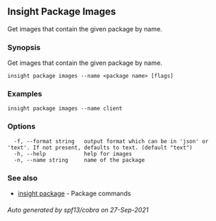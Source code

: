 ## Insight Package Images

Get images that contain the given package by name.

### Synopsis

Get images that contain the given package by name.

```
insight package images --name <package name> [flags]
```

### Examples

```
insight package images --name client
```

### Options

```
  -f, --format string   output format which can be in 'json' or 'text'. If not present, defaults to text. (default "text")
  -h, --help            help for images
  -n, --name string     name of the package
```

### See also

* [insight package](insight_package.md)	 - Package commands

###### Auto generated by spf13/cobra on 27-Sep-2021
